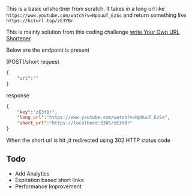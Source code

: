 This is a basic urlshortner from scratch. It takes in a long url like ``` https://www.youtube.com/watch?v=NpUuuT_EzSs ``` and return something like ``` https://biturl.top/zE3YBr ```

This is mainly solution from this coding challenge [write Your Own URL Shortener](https://codingchallenges.fyi/challenges/challenge-url-shortener)

Below are the endpoint is present

[POST]/short
request
```json
{
    "url":""
}
```
response
```json
{
    "key":"zE3YBr",
    "long_url":"https://www.youtube.com/watch?v=NpUuuT_EzSs",
    "short_url":"https://localhost:3305/zE3YBr"
}
```

When the short url is hit ,it redirected using 302 HTTP status code

## Todo
- Add Analytics
- Expiration based short links
- Performance Improvement 